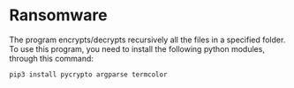 # Ransomware
The program encrypts/decrypts recursively all the files in a specified folder.<br>
To use this program, you need to install the following python modules, through this command:
<pre lang="bash"><code>pip3 install pycrypto argparse termcolor</code></pre>